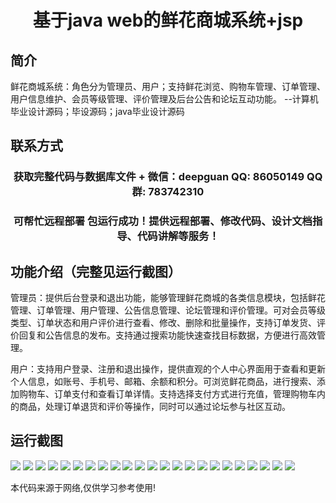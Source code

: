 <p><h1 align="center">基于java web的鲜花商城系统+jsp</h1></p>

## 简介
鲜花商城系统：角色分为管理员、用户；支持鲜花浏览、购物车管理、订单管理、用户信息维护、会员等级管理、评价管理及后台公告和论坛互动功能。    --计算机毕业设计源码；毕设源码；java毕业设计源码


## 联系方式
<p><h3 align="center">获取完整代码与数据库文件 + 微信：deepguan QQ: 86050149 QQ群: 783742310</h3></p>
<p><h3 align="center">可帮忙远程部署 包运行成功！提供远程部署、修改代码、设计文档指导、代码讲解等服务！</h3></p>

## 功能介绍（完整见运行截图）
管理员：提供后台登录和退出功能，能够管理鲜花商城的各类信息模块，包括鲜花管理、订单管理、用户管理、公告信息管理、论坛管理和评价管理。可对会员等级类型、订单状态和用户评价进行查看、修改、删除和批量操作，支持订单发货、评价回复和公告信息的发布。支持通过搜索功能快速查找目标数据，方便进行高效管理。

用户：支持用户登录、注册和退出操作，提供直观的个人中心界面用于查看和更新个人信息，如账号、手机号、邮箱、余额和积分。可浏览鲜花商品，进行搜索、添加购物车、订单支付和查看订单详情。支持选择支付方式进行充值，管理购物车内的商品，处理订单退货和评价等操作，同时可以通过论坛参与社区互动。


## 运行截图
![](img/001.jpg)
![](img/002.jpg)
![](img/003.jpg)
![](img/004.jpg)
![](img/005.jpg)
![](img/006.jpg)
![](img/007.jpg)
![](img/008.jpg)
![](img/009.jpg)
![](img/010.jpg)
![](img/011.jpg)
![](img/012.jpg)
![](img/013.jpg)
![](img/014.jpg)
![](img/015.jpg)
![](img/016.jpg)
![](img/017.jpg)
![](img/018.jpg)
![](img/019.jpg)
![](img/020.jpg)
![](img/021.jpg)
![](img/022.jpg)
![](img/023.jpg)

<p>本代码来源于网络,仅供学习参考使用!</p>

